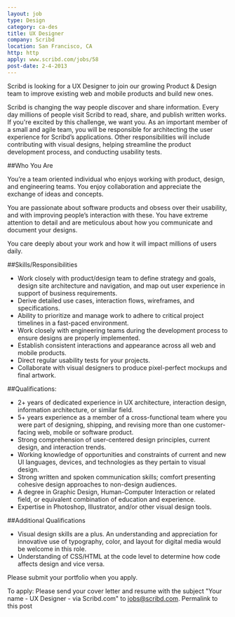```yaml
---
layout: job
type: Design
category: ca-des
title: UX Designer
company: Scribd
location: San Francisco, CA
http: http
apply: www.scribd.com/jobs/58
post-date: 2-4-2013
---
```


Scribd is looking for a UX Designer to join our growing Product & Design team to improve existing web and mobile products and build new ones.

Scribd is changing the way people discover and share information. Every day millions of people visit Scribd to read, share, and publish written works. If you're excited by this challenge, we want you. As an important member of a small and agile team, you will be responsible for architecting the user experience for Scribd’s applications. Other responsibilities will include contributing with visual designs, helping streamline the product development process, and conducting usability tests.

##Who You Are

You’re a team oriented individual who enjoys working with product, design, and engineering teams. You enjoy collaboration and appreciate the exchange of ideas and concepts.

You are passionate about software products and obsess over their usability, and with improving people’s interaction with these. You have extreme attention to detail and are meticulous about how you communicate and document your designs.

You care deeply about your work and how it will impact millions of users daily.

##Skills/Responsibilities

* Work closely with product/design team to define strategy and goals, design site architecture and navigation, and map out user experience in support of business requirements.
* Derive detailed use cases, interaction flows, wireframes, and specifications.
* Ability to prioritize and manage work to adhere to critical project timelines in a fast-paced environment.
* Work closely with engineering teams during the development process to ensure designs are properly implemented.
* Establish consistent interactions and appearance across all web and mobile products.
* Direct regular usability tests for your projects.
* Collaborate with visual designers to produce pixel-perfect mockups and final artwork.

##Qualifications:

* 2+ years of dedicated experience in UX architecture, interaction design, information architecture, or similar field.
* 5+ years experience as a member of a cross-functional team where you were part of designing, shipping, and revising more than one customer-facing web, mobile or software product.
* Strong comprehension of user-centered design principles, current design, and interaction trends.
* Working knowledge of opportunities and constraints of current and new UI languages, devices, and technologies as they pertain to visual design.
* Strong written and spoken communication skills; comfort presenting cohesive design approaches to non-design audiences.
* A degree in Graphic Design, Human-Computer Interaction or related field, or equivalent combination of education and experience.
* Expertise in Photoshop, Illustrator, and/or other visual design tools.

##Additional Qualifications

* Visual design skills are a plus. An understanding and appreciation for innovative use of typography, color, and layout for digital media would be welcome in this role.
* Understanding of CSS/HTML at the code level to determine how code affects design and vice versa.

Please submit your portfolio when you apply.

To apply: Please send your cover letter and resume with the subject "Your name - UX Designer - via Scribd.com" to jobs@scribd.com. 
Permalink to this post